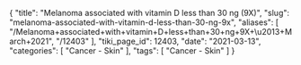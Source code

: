 {
    "title": "Melanoma associated with vitamin D less than 30 ng (9X)",
    "slug": "melanoma-associated-with-vitamin-d-less-than-30-ng-9x",
    "aliases": [
        "/Melanoma+associated+with+vitamin+D+less+than+30+ng+9X+\u2013+March+2021",
        "/12403"
    ],
    "tiki_page_id": 12403,
    "date": "2021-03-13",
    "categories": [
        "Cancer - Skin"
    ],
    "tags": [
        "Cancer - Skin"
    ]
}
